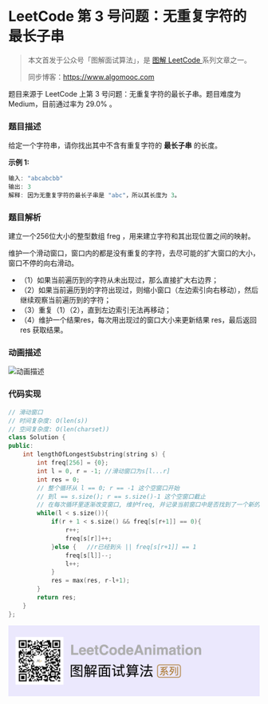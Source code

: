 # LeetCode 第 3 号问题：无重复字符的最长子串

> 本文首发于公众号「图解面试算法」，是 [图解 LeetCode ](<https://github.com/MisterBooo/LeetCodeAnimation>) 系列文章之一。
>
> 同步博客：https://www.algomooc.com

题目来源于 LeetCode 上第 3 号问题：无重复字符的最长子串。题目难度为 Medium，目前通过率为 29.0% 。

### 题目描述

给定一个字符串，请你找出其中不含有重复字符的 **最长子串** 的长度。

**示例 1:**

```java
输入: "abcabcbb"
输出: 3 
解释: 因为无重复字符的最长子串是 "abc"，所以其长度为 3。
```

### 题目解析

建立一个256位大小的整型数组 freg ，用来建立字符和其出现位置之间的映射。

维护一个滑动窗口，窗口内的都是没有重复的字符，去尽可能的扩大窗口的大小，窗口不停的向右滑动。

- （1）如果当前遍历到的字符从未出现过，那么直接扩大右边界；
- （2）如果当前遍历到的字符出现过，则缩小窗口（左边索引向右移动），然后继续观察当前遍历到的字符；
- （3）重复（1）（2），直到左边索引无法再移动；
- （4）维护一个结果res，每次用出现过的窗口大小来更新结果 res，最后返回 res 获取结果。

### 动画描述

![动画描述](https://blog-1257126549.cos.ap-guangzhou.myqcloud.com/blog/20ahe.gif)

### 代码实现

```c++
// 滑动窗口
// 时间复杂度: O(len(s))
// 空间复杂度: O(len(charset))
class Solution {
public:
    int lengthOfLongestSubstring(string s) {
        int freq[256] = {0};
        int l = 0, r = -1; //滑动窗口为s[l...r]
        int res = 0;
        // 整个循环从 l == 0; r == -1 这个空窗口开始
        // 到l == s.size(); r == s.size()-1 这个空窗口截止
        // 在每次循环里逐渐改变窗口, 维护freq, 并记录当前窗口中是否找到了一个新的最优值
        while(l < s.size()){
            if(r + 1 < s.size() && freq[s[r+1]] == 0){
                r++;
                freq[s[r]]++;
            }else {   //r已经到头 || freq[s[r+1]] == 1
                freq[s[l]]--;
                l++;
            }
            res = max(res, r-l+1);
        }
        return res;
    }
};
```

![](../../Pictures/qrcode.jpg)